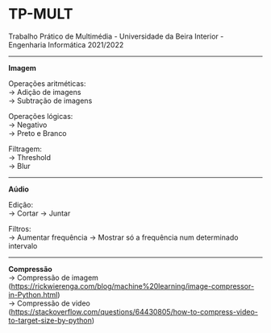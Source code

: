 # TP-MULT
Trabalho Prático de Multimédia - Universidade da Beira Interior - Engenharia Informática 2021/2022
***
**Imagem**

Operações aritméticas:  
-> Adição de imagens  
-> Subtração de imagens

Operações lógicas:  
-> Negativo  
-> Preto e Branco

Filtragem:  
-> Threshold  
-> Blur
***
**Aúdio**

Edição:  
-> Cortar
-> Juntar

Filtros:  
-> Aumentar frequência
-> Mostrar só a frequência num determinado intervalo
***

**Compressão**  
-> Compressão de imagem (https://rickwierenga.com/blog/machine%20learning/image-compressor-in-Python.html)    
-> Compressão de video (https://stackoverflow.com/questions/64430805/how-to-compress-video-to-target-size-by-python)    
  
